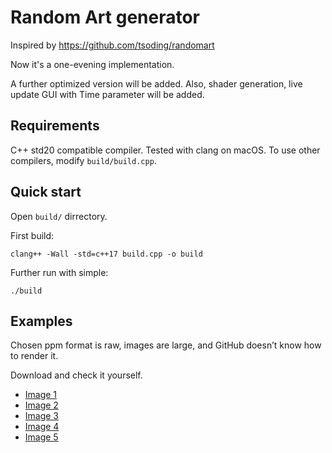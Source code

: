 # Random Art generator

Inspired by <https://github.com/tsoding/randomart>

Now it's a one-evening implementation.

A further optimized version will be added.
Also, shader generation, live update GUI with Time parameter will be added.
## Requirements

C++ std20 compatible compiler.
Tested with clang on macOS.
To use other compilers, modify `build/build.cpp`.

## Quick start

Open `build/` dirrectory.

First build:

```console
clang++ -Wall -std=c++17 build.cpp -o build
```

Further run with simple:

```console
./build
```

## Examples 

Chosen ppm format is raw, images are large, and GitHub doesn’t know how to render it.

Download and check it yourself.

- [Image 1](build/output/1731845589.ppm)
- [Image 2](build/output/1731845715.ppm)
- [Image 3](build/output/1731845961.ppm)
- [Image 4](build/output/1731845968.ppm)
- [Image 5](build/output/1731846570.ppm)

